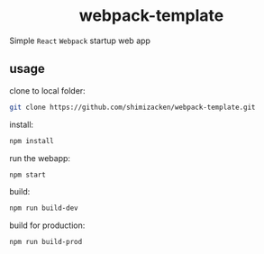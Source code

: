 <div align='center'>
  <h1>
    webpack-template
  </h1>
</div>

Simple `React` `Webpack` startup web app

<h2>
  usage
</h2>

clone to local folder:
```bash
git clone https://github.com/shimizacken/webpack-template.git
```

install:
```bash
npm install
```

run the webapp:
```bash
npm start
```

build:
```bash
npm run build-dev
```

build for production:
```bash
npm run build-prod
```
